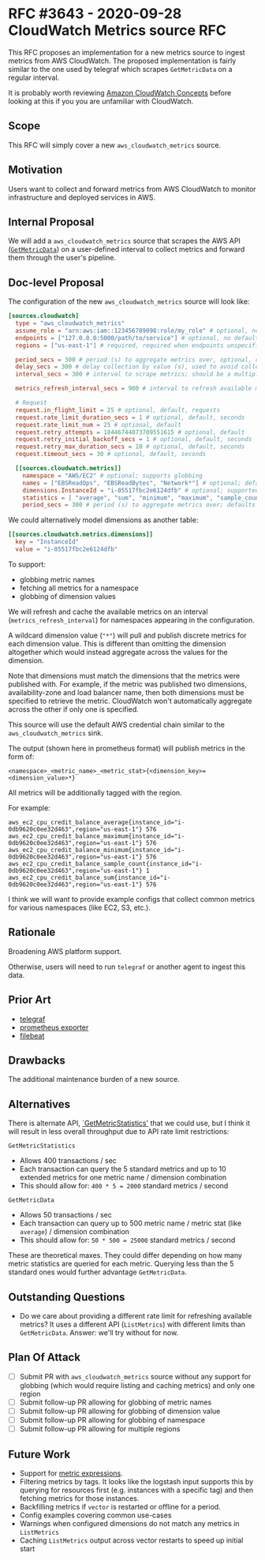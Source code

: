 # RFC #3643 - 2020-09-28 CloudWatch Metrics source RFC

This RFC proposes an implementation for a new metrics source to ingest metrics
from AWS CloudWatch. The proposed implementation is fairly similar to the one
used by telegraf which scrapes `GetMetricData` on a regular interval.

It is probably worth reviewing [Amazon CloudWatch
Concepts](https://docs.aws.amazon.com/AmazonCloudWatch/latest/monitoring/cloudwatch_concepts.html)
before looking at this if you you are unfamiliar with CloudWatch.

## Scope

This RFC will simply cover a new `aws_cloudwatch_metrics` source.

## Motivation

Users want to collect and forward metrics from AWS CloudWatch to monitor
infrastructure and deployed services in AWS.

## Internal Proposal

We will add a `aws_cloudwatch_metrics` source that scrapes the AWS API
([`GetMetricData`](https://docs.aws.amazon.com/AmazonCloudWatch/latest/APIReference/API_GetMetricData.html))
on a user-defined interval to collect metrics and forward them through the
user's pipeline.

## Doc-level Proposal

The configuration of the new `aws_cloudwatch_metrics` source will look like:

```toml
[sources.cloudwatch]
  type = "aws_cloudwatch_metrics"
  assume_role = "arn:aws:iam::123456789098:role/my_role" # optional, no default
  endpoints = ["127.0.0.0:5000/path/to/service"] # optional, no default, relevant when regions = []
  regions = ["us-east-1"] # required, required when endpoints unspecified; no default

  period_secs = 300 # period (s) to aggregate metrics over, optional, can be overridden at metric level, default 300
  delay_secs = 300 # delay collection by value (s), used to avoid collecting data that has not fully been processed by CloudWatch, optional, default 300
  interval_secs = 300 # interval to scrape metrics; should be a multiple of "period"; default 300

  metrics_refresh_interval_secs = 900 # interval to refresh available metrics for queried namespaces if globbing or all metrics are used; default 900

  # Request
  request.in_flight_limit = 25 # optional, default, requests
  request.rate_limit_duration_secs = 1 # optional, default, seconds
  request.rate_limit_num = 25 # optional, default
  request.retry_attempts = 18446744073709551615 # optional, default
  request.retry_initial_backoff_secs = 1 # optional, default, seconds
  request.retry_max_duration_secs = 10 # optional, default, seconds
  request.timeout_secs = 30 # optional, default, seconds

  [[sources.cloudwatch.metrics]]
    namespace = "AWS/EC2" # optional; supports globbing
    names = ["EBSReadOps", "EBSReadBytes", "Network*"] # optional; defaults to all metrics in namespace, ["*"], (refreshed on interval); supports globbing
    dimensions.InstanceId = "i-05517fbc2e6124dfb" # optional; supported dimensions differ by namespace and metric; supports globbing
    statistics = [ "average", "sum", "minimum", "maximum", "sample_count" ] # statistics to collect; can also contain extended statistics like p99; default: [ "average", "sum", "minimum", "maximum", "sample_count" ]
    period_secs = 300 # period (s) to aggregate metrics over; defaults to top-level `period` setting; top-level interval should be a multiple of this and any other defined periods
```

We could alternatively model dimensions as another table:

```toml
[[sources.cloudwatch.metrics.dimensions]]
  key = "InstanceId"
  value = "i-05517fbc2e6124dfb"
```

To support:

* globbing metric names
* fetching all metrics for a namespace
* globbing of dimension values

We will refresh and cache the available metrics on an interval
(`metrics_refresh_interval`) for namespaces appearing in the configuration.

A wildcard dimension value (`"*"`) will pull and publish discrete metrics for
each dimension value. This is different than omitting the dimension altogether
which would instead aggregate across the values for the dimension.

Note that dimensions must match the dimensions that the metrics were published
with. For example, if the metric was published two dimensions,
availability-zone and load balancer name, then both dimensions must be
specified to retrieve the metric. CloudWatch won't automatically aggregate
across the other if only one is specified.

This source will use the default AWS credential chain similar to the
`aws_cloudwatch_metrics` sink.

The output (shown here in prometheus format) will publish metrics in the form
of:

```text
<namespace>_<metric_name>_<metric_stat>{<dimension_key>=<dimension_value>*}
```

All metrics will be additionally tagged with the region.

For example:

```text
aws_ec2_cpu_credit_balance_average{instance_id="i-0db9620c0ee32d463",region="us-east-1"} 576
aws_ec2_cpu_credit_balance_maximum{instance_id="i-0db9620c0ee32d463",region="us-east-1"} 576
aws_ec2_cpu_credit_balance_minimum{instance_id="i-0db9620c0ee32d463",region="us-east-1"} 576
aws_ec2_cpu_credit_balance_sample_count{instance_id="i-0db9620c0ee32d463",region="us-east-1"} 1
aws_ec2_cpu_credit_balance_sum{instance_id="i-0db9620c0ee32d463",region="us-east-1"} 576
```

I think we will want to provide example configs that collect common metrics for
various namespaces (like EC2, S3, etc.).

## Rationale

Broadening AWS platform support.

Otherwise, users will need to run `telegraf` or another agent to ingest this
data.

## Prior Art

* [telegraf](https://github.com/influxdata/telegraf/tree/master/plugins/inputs/cloudwatch)
* [prometheus exporter](https://github.com/prometheus/cloudwatch_exporter)
* [filebeat](https://www.elastic.co/guide/en/logstash/current/plugins-inputs-cloudwatch.html)

## Drawbacks

The additional maintenance burden of a new source.

## Alternatives

There is alternate API,
[`GetMetricStatistics'](https://docs.aws.amazon.com/AmazonCloudWatch/latest/APIReference/API_GetMetricStatistics.html)
that we could use, but I think it will result in less overall throughput due to
API rate limit restrictions:

`GetMetricStatistics`

* Allows 400 transactions / sec
* Each transaction can query the 5 standard metrics and up to 10 extended
  metrics for one metric name / dimension combination
* This should allow for: `400 * 5 = 2000` standard metrics / second

`GetMetricData`

* Allows 50 transactions / sec
* Each transaction can query up to 500 metric name / metric stat (like
  `average`) / dimension combination
* This should allow for: `50 * 500 = 25000` standard metrics / second

These are theoretical maxes. They could differ depending on how many metric
statistics are queried for each metric. Querying less than the 5 standard ones
would further advantage `GetMetricData`.

## Outstanding Questions

* Do we care about providing a different rate limit for refreshing available
  metrics? It uses a different API (`ListMetrics`) with different limits than
  `GetMetricData`. Answer: we'll try without for now.

## Plan Of Attack

* [ ] Submit PR with `aws_cloudwatch_metrics` source without any support for
      globbing (which would require listing and caching metrics) and only one
      region
* [ ] Submit follow-up PR allowing for globbing of metric names
* [ ] Submit follow-up PR allowing for globbing of dimension value
* [ ] Submit follow-up PR allowing for globbing of namespace
* [ ] Submit follow-up PR allowing for multiple regions

## Future Work

* Support for [metric
  expressions](https://docs.aws.amazon.com/AmazonCloudWatch/latest/monitoring/using-metric-math.html#metric-math-syntax).
* Filtering metrics by tags. It looks like the logstash input supports this by
  querying for resources first (e.g. instances with a specific tag) and then
  fetching metrics for those instances.
* Backfilling metrics if `vector` is restarted or offline for a period.
* Config examples covering common use-cases
* Warnings when configured dimensions do not match any metrics in `ListMetrics`
* Caching `ListMetrics` output across vector restarts to speed up initial start
